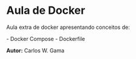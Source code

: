 # Aula de Docker

<p>Aula extra de docker apresentando conceitos de:</p>
- Docker Compose
- Dockerfile

<p><b>Autor:</b> Carlos W. Gama </p>